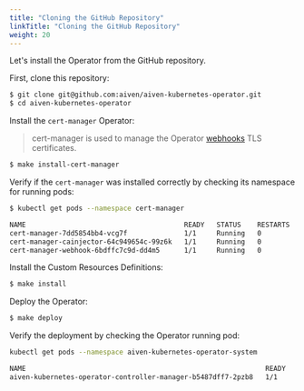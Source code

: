 ```yaml
---
title: "Cloning the GitHub Repository"
linkTitle: "Cloning the GitHub Repository"
weight: 20
---
```


Let's install the Operator from the GitHub repository.

First, clone this repository:
```bash
$ git clone git@github.com:aiven/aiven-kubernetes-operator.git
$ cd aiven-kubernetes-operator
```

Install the `cert-manager` Operator:
> cert-manager is used to manage the Operator [webhooks](https://kubernetes.io/docs/reference/access-authn-authz/extensible-admission-controllers/) TLS certificates.
```bash
$ make install-cert-manager
```

Verify if the `cert-manager` was installed correctly by checking its namespace for running pods:
```bash
$ kubectl get pods --namespace cert-manager

NAME                                       READY   STATUS    RESTARTS   AGE
cert-manager-7dd5854bb4-vcg7f              1/1     Running   0          3m
cert-manager-cainjector-64c949654c-99z6k   1/1     Running   0          3m
cert-manager-webhook-6bdffc7c9d-dd4m5      1/1     Running   0          3m
```

Install the Custom Resources Definitions:
```bash
$ make install
```

Deploy the Operator:
```bash
$ make deploy
```

Verify the deployment by checking the Operator running pod:
```bash
kubectl get pods --namespace aiven-kubernetes-operator-system 

NAME                                                           READY   STATUS    RESTARTS   AGE
aiven-kubernetes-operator-controller-manager-b5487dff7-2pzb8   1/1     Running   0          5m55s
```